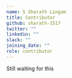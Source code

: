 ```yaml
---
name: S Sharath Lingam
title: Contributor
github: sharath-1517
twitter: ""
linkedin: ""
slack: ""
joining_date: ""
role: contributor
---
```


Still waiting for this
